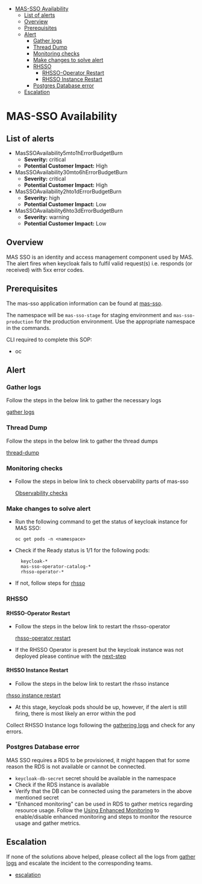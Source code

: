 - [MAS-SSO Availability](#mas-sso-availability)
  - [List of alerts](#list-of-alerts)
  - [Overview](#overview)
  - [Prerequisites](#prerequisites)
  - [Alert](#alert)
    - [Gather logs](#gather-logs)
    - [Thread Dump](#thread-dump)
    - [Monitoring checks](#monitoring-checks)
    - [Make changes to solve alert](#make-changes-to-solve-alert)
    - [RHSSO](#rhsso)
      - [RHSSO-Operator Restart](#rhsso-operator-restart)
      - [RHSSO Instance Restart](#rhsso-instance-restart)
    - [Postgres Database error](#postgres-database-error)
  - [Escalation](#escalation)

# MAS-SSO Availability


## List of alerts

- MasSSOAvailability5mto1hErrorBudgetBurn
  - **Severity:** critical
  - **Potential Customer Impact:** High
- MasSSOAvailability30mto6hErrorBudgetBurn
  - **Severity:** critical
  - **Potential Customer Impact:** High
- MasSSOAvailability2hto1dErrorBudgetBurn
  - **Severity:** high
  - **Potential Customer Impact:** Low
- MasSSOAvailability6hto3dErrorBudgetBurn
  - **Severity:** warning
  - **Potential Customer Impact:** Low
  
## Overview
MAS SSO is an identity and access management component used by MAS. The alert fires when keycloak 
fails to fulfil  valid request(s) i.e. responds (or received) with 5xx error codes.
 
## Prerequisites
The mas-sso application information can be found at [mas-sso](https://visual-app-interface.devshift.net/services#/services/mas-sso/app.yml). 

The namespace will be `mas-sso-stage` for staging environment and `mas-sso-production` for the 
production environment. Use the appropriate namespace in the commands.

CLI required to complete this SOP:

- oc

## Alert
### Gather logs

Follow the steps in the below link to gather the necessary logs

[gather logs](https://gitlab.cee.redhat.com/service/app-interface/-/tree/master/docs/mas-sso/sop/common/gather-logs.md)

### Thread Dump

Follow the steps in the below link to gather the thread dumps

[thread-dump](https://gitlab.cee.redhat.com/service/app-interface/-/tree/master/docs/mas-sso/sop/common/thread-dump.md)

### Monitoring checks
- Follow the steps in below link to check observability parts of mas-sso
  
  [Observability checks](https://gitlab.cee.redhat.com/service/app-interface/-/tree/master/docs/mas-sso/sop/common/observability.md)

### Make changes to solve alert

- Run the following command to get the status of keycloak instance for MAS SSO:
  
  `
  oc get pods -n <namespace>
  `

- Check if the Ready status is 1/1 for the following pods:
  
  ```
    keycloak-*
    mas-sso-operator-catalog-*
    rhsso-operator-*
  ```

- If not, follow steps for [rhsso](#rhsso)

### RHSSO
#### RHSSO-Operator Restart
- Follow the steps in the below link to restart the rhsso-operator

  [rhsso-operator restart](https://gitlab.cee.redhat.com/service/app-interface/-/tree/master/docs/mas-sso/sop/common/rhsso-operator-restart.md)

- If the RHSSO Operator is present but the keycloak instance was not deployed 
  please continue with the [next-step](#rhsso-instance-restart)

#### RHSSO Instance Restart
- Follow the steps in the below link to restart the rhsso instance

[rhsso instance restart](https://gitlab.cee.redhat.com/service/app-interface/-/tree/master/docs/mas-sso/sop/common/rhsso-instance-restart.md)

- At this stage, keycloak pods should be up, however, if the alert is still firing, 
  there is most likely an error within the pod

Collect RHSSO Instance logs following the [gathering logs](https://gitlab.cee.redhat.com/service/app-interface/-/tree/master/docs/mas-sso/sop/common/gather-logs.md) and check for any errors. 

### Postgres Database error
MAS SSO requires a RDS  to be provisioned, it might happen that for some reason the RDS is not available or cannot be connected.

- `keycloak-db-secret` secret should be available in the namespace
- Check if the RDS instance is available
- Verify that the DB can be connected using the parameters in the above mentioned secret
- "Enhanced monitoring" can be used in RDS to gather metrics regarding resource usage. 
   Follow the [Using Enhanced Monitoring](https://docs.aws.amazon.com/AmazonRDS/latest/UserGuide/USER_Monitoring.OS.html)
   to enable/disable enhanced monitoring and steps to monitor the resource usage and gather metrics.
  
## Escalation
If none of the solutions above helped, please collect all the logs from [gather logs](#gather-logs) and escalate the incident to the corresponding teams.  
  - [escalation](https://gitlab.cee.redhat.com/service/app-interface/-/tree/master/docs/mas-sso/sop/common/escalation.md)

